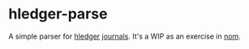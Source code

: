 # hledger-parse

A simple parser for [hledger](https://hledger.org) [journals](https://hledger.org/hledger.html#journal-format). It's a WIP as an exercise in [nom](https://github.com/Geal/nom).
